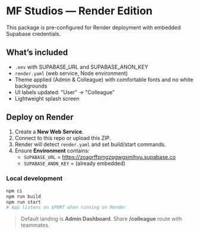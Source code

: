 # MF Studios — Render Edition

This package is pre-configured for Render deployment with embedded Supabase credentials.

## What’s included
- `.env` with SUPABASE_URL and SUPABASE_ANON_KEY
- `render.yaml` (web service, Node environment)
- Theme applied (Admin & Colleague) with comfortable fonts and no white backgrounds
- UI labels updated: "User" → "Colleague"
- Lightweight splash screen

## Deploy on Render
1. Create a **New Web Service**.
2. Connect to this repo or upload this ZIP.
3. Render will detect `render.yaml` and set build/start commands.
4. Ensure **Environment** contains:
   - `SUPABASE_URL` = https://zoagrffpmgzpgwgsmihyu.supabase.co
   - `SUPABASE_ANON_KEY` = (already embedded)

### Local development
```bash
npm ci
npm run build
npm run start
# App listens on $PORT when running on Render
```

> Default landing is **Admin Dashboard**. Share **/colleague** route with teammates.
